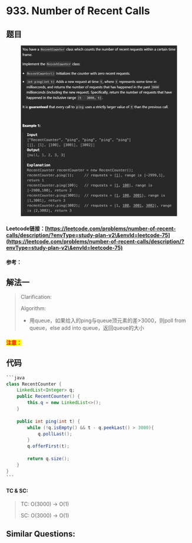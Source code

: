 # 933. Number of Recent Calls

## 题目

<figure><img src="../../.gitbook/assets/image (2) (1) (1) (1) (1) (1) (1) (1) (1) (1) (1).png" alt=""><figcaption></figcaption></figure>

#### Leetcode链接：[https://leetcode.com/problems/number-of-recent-calls/description/?envType=study-plan-v2\&envId=leetcode-75](https://leetcode.com/problems/number-of-recent-calls/description/?envType=study-plan-v2\&envId=leetcode-75)

#### 参考：

## 解法一

> Clarification:&#x20;
>
> Algorithm:&#x20;
>
> * 用queue，如果给入的ping与queue顶元素的差>3000，则poll from queue，else add into queue，返回queue的大小

#### <mark style="color:red;">注意：</mark>

## 代码

````java
```java
class RecentCounter {
    LinkedList<Integer> q;
    public RecentCounter() {
        this.q = new LinkedList<>();
    }
    
    public int ping(int t) {
        while (!q.isEmpty() && t - q.peekLast() > 3000){
            q.pollLast();
        }
        q.offerFirst(t);

        return q.size();
    }
}
```
````

#### TC & SC:&#x20;

> TC: O(3000) -> O(1)
>
> SC: O(3000) -> O(1)

## **Similar Questions:**&#x20;

